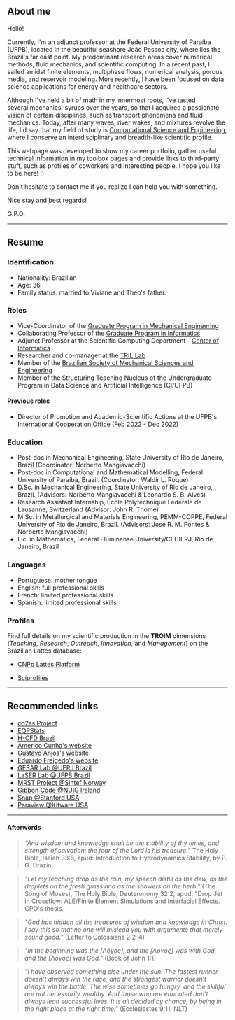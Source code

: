 ## About me

Hello!

Currently, I'm an adjunct professor at the Federal University of Paraíba (UFPB), located in the beautiful seashore João Pessoa city, where  lies the Brazil's far east point. My predominant research areas cover numerical methods, fluid mechanics, and scientific computing. In a recent past, I sailed amidst finite elements, multiphase flows, numerical analysis, porous media, and reservoir modeling.
More recently, I have been focused on data science applications for energy and healthcare sectors.

Although I've held a bit of math in my innermost roots, I've tasted several mechanics' syrups over the years, so that I acquired a passionate vision of certain disciplines, such as transport phenomena and fluid mechanics. Today, after many waves, river wakes, and mixtures revolve the life, I'd say that my field of study is [Computational Science and Engineering](https://en.wikipedia.org/wiki/Computational_engineering), where I conserve an interdisciplinary and breadth-like scientific profile.

This webpage was developed to show my career portfolio, gather useful technical information in my toolbox pages and provide links to third-party stuff, such as profiles of coworkers and interesting people. I hope you like to be here! :) 

Don't hesitate to contact me if you realize I can help you with something.

Nice stay and best regards!

G.P.O.

---
## Resume

### Identification 

- Nationality: Brazilian
- Age: 36
- Family status: married to Viviane and Theo's father.

### Roles

- Vice-Coordinator of the [Graduate Program in Mechanical Engineering](https://sigaa.ufpb.br/sigaa/public/programa/portal.jsf?id=1870)
- Collaborating Professor of the [Graduate Program in Informatics](https://ppgi.ci.ufpb.br)
- Adjunct Professor at the Scientific Computing Department - [Center of Informatics](http://www.ci.ufpb.br)
- Researcher and co-manager at the [TRIL Lab](https://tril.ci.ufpb.br)
- Member of the [Brazilian Society of Mechanical Sciences and Engineering](http://www.abcm.org.br) 
- Member of the Structuring Teaching Nucleus of the Undergraduate Program in Data Science and Artificial Intelligence (CI/UFPB)

#### Previous roles

- Director of Promotion and Academic-Scientific Actions at the UFPB's [International Cooperation Office](http://ufpb.br/acieng) (Feb 2022 - Dec 2022)

### Education

- Post-doc in Mechanical Engineering, State University of Rio de Janeiro, Brazil (Coordinator: Norberto Mangiavacchi)
- Post-doc in Computational and Mathematical Modelling, Federal University of Paraíba, Brazil. (Coordinator: Waldir L. Roque)
- D.Sc. in Mechanical Engineering, State University of Rio de Janeiro, Brazil. (Advisors: Norberto Mangiavacchi & Leonardo S. B. Alves)
- Research Assistant Internship, École Polytechnique Fédérale de Lausanne, Switzerland (Advisor: John R. Thome)
- M.Sc. in Metallurgical and Materials Engineering, PEMM-COPPE, Federal University of Rio de Janeiro, Brazil. (Advisors: José R. M. Pontes & Norberto Mangiavacchi)
- Lic. in Mathematics, Federal Fluminense University/CECIERJ, Rio de Janeiro, Brazil

### Languages

- Portuguese: mother tongue
- English: full professional skills
- French: limited professional skills
- Spanish: limited professional skills

### Profiles 

Find full details on my scientific production in the **TROIM** dimensions (*Teaching*, *Research*, *Outreach*, *Innovation*, and *Management*) on the Brazilian Lattes database:

- [CNPq Lattes Platform](http://lattes.cnpq.br/2612838955804083)

- [Sciprofiles](https://sciprofiles.com/profile/2812210)


--- 
## Recommended links

- [co2ss Project](http://www.co2ssproject.com)
- [EQPStats](http://eqpstats.com/)
- [H-CFD Brazil](https://sites.google.com/view/h-cfdbrazil)
- [Americo Cunha's website](http://www.americocunha.org)
- [Gustavo Anjos's website](https://gustavorabello.github.io)
- [Eduardo Freigedo's website](https://evitral.github.io)
- [GESAR Lab @UERJ Brazil](https://www.gesar.uerj.br)
- [LaSER Lab @UFPB Brazil](https://laser.ci.ufpb.br)
- [MRST Project @Sintef Norway](https://www.sintef.no/projectweb/mrst/)
- [Gibbon Code @NUIG Ireland](https://www.gibboncode.org)
- [Snap @Stanford USA ](https://snap.stanford.edu)
- [Paraview @Kitware USA ](https://www.paraview.org/)


---
#### Afterwords

> *“And wisdom and knowledge shall be the stability of thy times, and strength of salvation: the fear of the Lord is his treasure.”* The Holy Bible, Isaiah 33:6, apud: Introduction to Hydrodynamics Stability, by P. G. Drazin.

> *"Let my teaching drop as the rain, my speech distill as the dew, as the droplets on the fresh grass and as the showers on the herb."* (The Song of Moses), The Holy Bible, Deuteronomy 32:2, apud: "Drop Jet in Crossflow: ALE/Finite Element Simulations and Interfacial Effects. GPO's thesis.

> *"God has hidden all the treasures of wisdom and knowledge in Christ. I say this so that no one will mislead you with arguments that merely sound good."* (Letter to Colossians 2:2-4)

> *"In the beginning was the [Λόγος], and the [Λόγος] was with God, and the [Λόγος] was God."* (Book of John 1:1)

>*"I have observed something else under the sun. The fastest runner doesn’t always win the race, and the strongest warrior doesn’t always win the battle. The wise sometimes go hungry, and the skillful are not necessarily wealthy. And those who are educated don’t always lead successful lives. It is all decided by chance, by being in the right place at the right time."* (Ecclesiastes 9:11; NLT)
